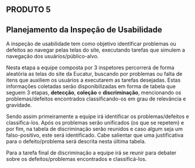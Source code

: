 ## **PRODUTO 5**

## Planejamento da Inspeção de Usabilidade
A inspeção de usabilidade tem como objetivo identificar problemas ou defeitos ao navegar pelas telas do site, executando tarefas que simulem a navegação dos usuários/público-alvo.

Nesta etapa a equipe composta por 3 inspetores percorrerá de forma aleatória as telas do site da Eucatur, buscando por problemas ou falta de itens que auxiliem os usuários a executarem as tarefas desejadas.
Estas informações coletadas serão disponibilizadas em forma de tabela que seguem 3 etapas, **detecção**, **coleção** e **discriminação**, mencionando os problemas/defeitos encontrados classificando-os em grau de relevância e gravidade.

Sendo assim primeiramente a equipe irá identificar os problemas/defeitos e classifica-los. Após os problemas serão unificados (os que se repetem) e por fim, na tabela de discriminação serão reunidos e caso algum seja um falso-positivo, este será identificado. Cabe salientar que uma justificativa para o defeito/problema será descrita nesta última tabela.

Para a tarefa final de discriminação a equipe irá se reunir para debater sobre os defeitos/problemas encontrados e classificá-los.
